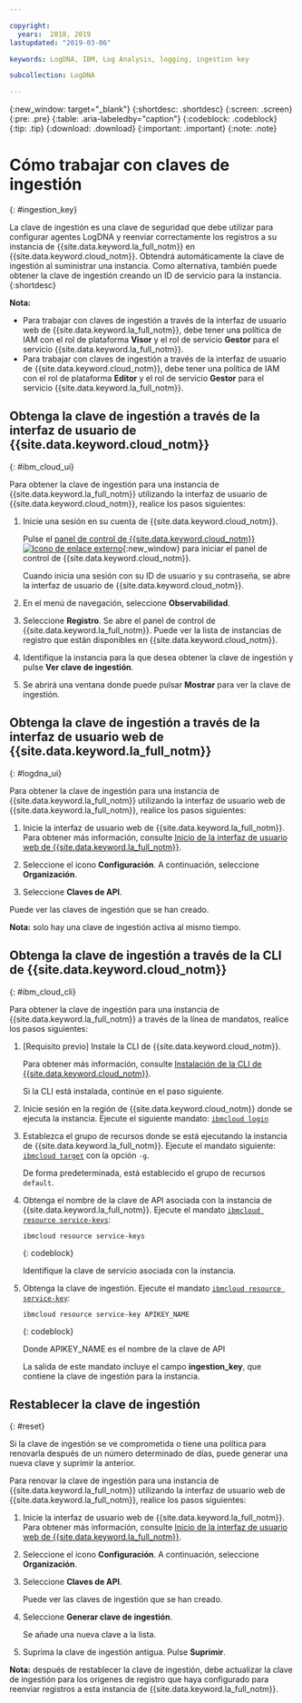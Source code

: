 ```yaml
---

copyright:
  years:  2018, 2019
lastupdated: "2019-03-06"

keywords: LogDNA, IBM, Log Analysis, logging, ingestion key

subcollection: LogDNA

---
```


{:new_window: target="_blank"}
{:shortdesc: .shortdesc}
{:screen: .screen}
{:pre: .pre}
{:table: .aria-labeledby="caption"}
{:codeblock: .codeblock}
{:tip: .tip}
{:download: .download}
{:important: .important}
{:note: .note}

# Cómo trabajar con claves de ingestión
{: #ingestion_key}

La clave de ingestión es una clave de seguridad que debe utilizar para configurar agentes LogDNA y reenviar correctamente los registros a su instancia de {{site.data.keyword.la_full_notm}} en {{site.data.keyword.cloud_notm}}. Obtendrá automáticamente la clave de ingestión al suministrar una instancia. Como alternativa, también puede obtener la clave de ingestión creando un ID de servicio para la instancia. 
{:shortdesc}

**Nota:** 

* Para trabajar con claves de ingestión a través de la interfaz de usuario web de {{site.data.keyword.la_full_notm}}, debe tener una política de IAM con el rol de plataforma **Visor** y el rol de servicio **Gestor** para el servicio {{site.data.keyword.la_full_notm}}. 
* Para trabajar con claves de ingestión a través de la interfaz de usuario de {{site.data.keyword.cloud_notm}}, debe tener una política de IAM con el rol de plataforma **Editor** y el rol de servicio **Gestor** para el servicio {{site.data.keyword.la_full_notm}}. 


## Obtenga la clave de ingestión a través de la interfaz de usuario de {{site.data.keyword.cloud_notm}}
{: #ibm_cloud_ui}

Para obtener la clave de ingestión para una instancia de {{site.data.keyword.la_full_notm}} utilizando la interfaz de usuario de {{site.data.keyword.cloud_notm}}, realice los pasos siguientes:

1. Inicie una sesión en su cuenta de {{site.data.keyword.cloud_notm}}.

    Pulse el [panel de control de {{site.data.keyword.cloud_notm}} ![Icono de enlace externo](../../icons/launch-glyph.svg "Icono de enlace externo")](https://cloud.ibm.com/login){:new_window} para iniciar el panel de control de {{site.data.keyword.cloud_notm}}.

	Cuando inicia una sesión con su ID de usuario y su contraseña, se abre la interfaz de usuario de {{site.data.keyword.cloud_notm}}.

2. En el menú de navegación, seleccione **Observabilidad**. 

3. Seleccione **Registro**. Se abre el panel de control de {{site.data.keyword.la_full_notm}}. Puede ver la lista de instancias de registro que están disponibles en {{site.data.keyword.cloud_notm}}.

3. Identifique la instancia para la que desea obtener la clave de ingestión y pulse **Ver clave de ingestión**.

4. Se abrirá una ventana donde puede pulsar **Mostrar** para ver la clave de ingestión.


## Obtenga la clave de ingestión a través de la interfaz de usuario web de {{site.data.keyword.la_full_notm}}
{: #logdna_ui}

Para obtener la clave de ingestión para una instancia de {{site.data.keyword.la_full_notm}} utilizando la interfaz de usuario web de {{site.data.keyword.la_full_notm}}, realice los pasos siguientes:

1. Inicie la interfaz de usuario web de {{site.data.keyword.la_full_notm}}. Para obtener más información, consulte [Inicio de la interfaz de usuario web de {{site.data.keyword.la_full_notm}}](/docs/services/Log-Analysis-with-LogDNA?topic=LogDNA-view_logs#view_logs_step2).

2. Seleccione el icono **Configuración**. A continuación, seleccione **Organización**. 

3. Seleccione **Claves de API**.

Puede ver las claves de ingestión que se han creado. 

**Nota:** solo hay una clave de ingestión activa al mismo tiempo. 


## Obtenga la clave de ingestión a través de la CLI de {{site.data.keyword.cloud_notm}}
{: #ibm_cloud_cli}

Para obtener la clave de ingestión para una instancia de {{site.data.keyword.la_full_notm}} a través de la línea de mandatos, realice los pasos siguientes:

1. [Requisito previo] Instale la CLI de {{site.data.keyword.cloud_notm}}.

   Para obtener más información, consulte [Instalación de la CLI de {{site.data.keyword.cloud_notm}}](/docs/services/Log-Analysis-with-LogDNA?topic=LogDNA-about#about).

   Si la CLI está instalada, continúe en el paso siguiente.

2. Inicie sesión en la región de {{site.data.keyword.cloud_notm}} donde se ejecuta la instancia. Ejecute el siguiente mandato: [`ibmcloud login`](/docs/cli/reference/ibmcloud?topic=cloud-cli-ibmcloud_cli#ibmcloud_login)

3. Establezca el grupo de recursos donde se está ejecutando la instancia de {{site.data.keyword.la_full_notm}}. Ejecute el mandato siguiente: [`ibmcloud target`](/docs/cli/reference/ibmcloud?topic=cloud-cli-ibmcloud_cli#ibmcloud_target) con la opción `-g`.

    De forma predeterminada, está establecido el grupo de recursos `default`.

4. Obtenga el nombre de la clave de API asociada con la instancia de {{site.data.keyword.la_full_notm}}. Ejecute el mandato [`ibmcloud resource service-keys`](/docs/cli/reference/ibmcloud?topic=cloud-cli-ibmcloud_commands_resource#ibmcloud_resource_service_keys):

    ```
    ibmcloud resource service-keys
    ```
    {: codeblock}

    Identifique la clave de servicio asociada con la instancia.

5. Obtenga la clave de ingestión. Ejecute el mandato [`ibmcloud resource service-key`](/docs/cli/reference/ibmcloud?topic=cloud-cli-ibmcloud_commands_resource#ibmcloud_resource_service_key):

    ```
    ibmcloud resource service-key APIKEY_NAME
    ```
    {: codeblock}

    Donde APIKEY_NAME es el nombre de la clave de API
 
    La salida de este mandato incluye el campo **ingestion_key**, que contiene la clave de ingestión para la instancia.


## Restablecer la clave de ingestión 
{: #reset}

Si la clave de ingestión se ve comprometida o tiene una política para renovarla después de un número determinado de días, puede generar una nueva clave y suprimir la anterior.

Para renovar la clave de ingestión para una instancia de {{site.data.keyword.la_full_notm}} utilizando la interfaz de usuario web de {{site.data.keyword.la_full_notm}}, realice los pasos siguientes:

1. Inicie la interfaz de usuario web de {{site.data.keyword.la_full_notm}}. Para obtener más información, consulte [Inicio de la interfaz de usuario web de {{site.data.keyword.la_full_notm}}](/docs/services/Log-Analysis-with-LogDNA?topic=LogDNA-view_logs#view_logs_step2).

2. Seleccione el icono **Configuración**. A continuación, seleccione **Organización**. 

3. Seleccione **Claves de API**.

    Puede ver las claves de ingestión que se han creado. 

4. Seleccione **Generar clave de ingestión**.

    Se añade una nueva clave a la lista.

5. Suprima la clave de ingestión antigua. Pulse **Suprimir**.

**Nota:** después de restablecer la clave de ingestión, debe actualizar la clave de ingestión para los orígenes de registro que haya configurado para reenviar registros a esta instancia de {{site.data.keyword.la_full_notm}}.



